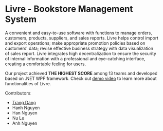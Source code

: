 # Livre - Bookstore Management System
A convenient and easy-to-use software with functions to manage orders, customers, products, suppliers, and sales reports. Livre helps control import and export operations; make appropriate promotion policies based on customers' data; revise effective
business strategy with data visualization of sales report. Livre integrates high decentralization to ensure the security of internal information with a professional and eye-catching interface, creating a comfortable feeling for users. 

Our project achieved <b>THE HIGHEST SCORE</b> among 13 teams and developed based on .NET WPF framework. Check out <a href = "https://drive.google.com/file/d/1Y38u5YtfFi86JUDMqW-zfaaU9BHvVNNG/view?usp=sharing">demo video</a> to learn more about functionalities of Livre.

Contributors:
<ul>
<li><a href = "https://www.linkedin.com/in/trangttdang/">Trang Dang</a></li>
<li>Hanh Nguyen</li>
<li>Han Nguyen</li>
<li>Nu Le</li>
<li>Anh Nguyen</li>
</ul>
